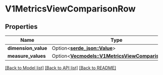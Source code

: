 # V1MetricsViewComparisonRow

## Properties

Name | Type | Description | Notes
------------ | ------------- | ------------- | -------------
**dimension_value** | Option<[**serde_json::Value**](.md)> |  | [optional]
**measure_values** | Option<[**Vec<models::V1MetricsViewComparisonValue>**](v1MetricsViewComparisonValue.md)> |  | [optional]

[[Back to Model list]](../README.md#documentation-for-models) [[Back to API list]](../README.md#documentation-for-api-endpoints) [[Back to README]](../README.md)


